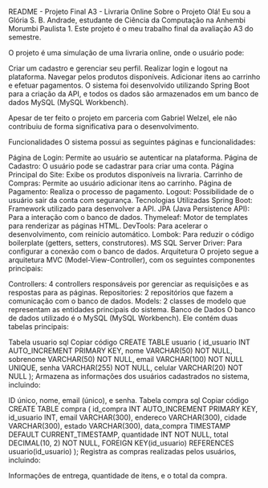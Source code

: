 README - Projeto Final A3 - Livraria Online
Sobre o Projeto
Olá! Eu sou a Glória S. B. Andrade, estudante de Ciência da Computação na Anhembi Morumbi Paulista 1. Este projeto é o meu trabalho final da avaliação A3 do semestre.

O projeto é uma simulação de uma livraria online, onde o usuário pode:

Criar um cadastro e gerenciar seu perfil.
Realizar login e logout na plataforma.
Navegar pelos produtos disponíveis.
Adicionar itens ao carrinho e efetuar pagamentos.
O sistema foi desenvolvido utilizando Spring Boot para a criação da API, e todos os dados são armazenados em um banco de dados MySQL (MySQL Workbench).

Apesar de ter feito o projeto em parceria com Gabriel Welzel, ele não contribuiu de forma significativa para o desenvolvimento.

Funcionalidades
O sistema possui as seguintes páginas e funcionalidades:

Página de Login: Permite ao usuário se autenticar na plataforma.
Página de Cadastro: O usuário pode se cadastrar para criar uma conta.
Página Principal do Site: Exibe os produtos disponíveis na livraria.
Carrinho de Compras: Permite ao usuário adicionar itens ao carrinho.
Página de Pagamento: Realiza o processo de pagamento.
Logout: Possibilidade de o usuário sair da conta com segurança.
Tecnologias Utilizadas
Spring Boot: Framework utilizado para desenvolver a API.
JPA (Java Persistence API): Para a interação com o banco de dados.
Thymeleaf: Motor de templates para renderizar as páginas HTML.
DevTools: Para acelerar o desenvolvimento, com reinício automático.
Lombok: Para reduzir o código boilerplate (getters, setters, construtores).
MS SQL Server Driver: Para configurar a conexão com o banco de dados.
Arquitetura
O projeto segue a arquitetura MVC (Model-View-Controller), com os seguintes componentes principais:

Controllers: 4 controllers responsáveis por gerenciar as requisições e as respostas para as páginas.
Repositories: 2 repositórios que fazem a comunicação com o banco de dados.
Models: 2 classes de modelo que representam as entidades principais do sistema.
Banco de Dados
O banco de dados utilizado é o MySQL (MySQL Workbench). Ele contém duas tabelas principais:

Tabela usuario
sql
Copiar código
CREATE TABLE usuario (
    id_usuario INT AUTO_INCREMENT PRIMARY KEY,
    nome VARCHAR(50) NOT NULL,
    sobrenome VARCHAR(50) NOT NULL,
    email VARCHAR(100) NOT NULL UNIQUE,
    senha VARCHAR(255) NOT NULL,
    celular VARCHAR(20) NOT NULL
);
Armazena as informações dos usuários cadastrados no sistema, incluindo:

ID único, nome, email (único), e senha.
Tabela compra
sql
Copiar código
CREATE TABLE compra (
    id_compra INT AUTO_INCREMENT PRIMARY KEY,
    id_usuario INT,
    email VARCHAR(300),
    endereco VARCHAR(300),
    cidade VARCHAR(300),
    estado VARCHAR(300),
    data_compra TIMESTAMP DEFAULT CURRENT_TIMESTAMP,
    quantidade INT NOT NULL,
    total DECIMAL(10, 2) NOT NULL,
    FOREIGN KEY(id_usuario) REFERENCES usuario(id_usuario)
);
Registra as compras realizadas pelos usuários, incluindo:

Informações de entrega, quantidade de itens, e o total da compra.
